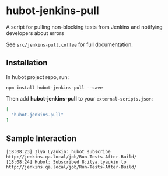 # hubot-jenkins-pull

A script for pulling non-blocking tests from Jenkins and notifying developers about errors

See [`src/jenkins-pull.coffee`](src/jenkins-pull.coffee) for full documentation.

## Installation

In hubot project repo, run:

`npm install hubot-jenkins-pull --save`

Then add **hubot-jenkins-pull** to your `external-scripts.json`:

```json
[
  "hubot-jenkins-pull"
]
```

## Sample Interaction

```
[18:08:23] Ilya Lyaukin: hubot subscribe http://jenkins.qa.local/job/Run-Tests-After-Build/
[18:08:24] Hubot: Subscribed 8:ilya.lyaukin to http://jenkins.qa.local/job/Run-Tests-After-Build/
```
